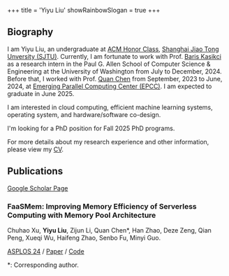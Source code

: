 +++
title = 'Yiyu Liu'
showRainbowSlogan = true
+++

## Biography

I am Yiyu Liu, an undergraduate at
[ACM Honor Class][acm-class], [Shanghai Jiao Tong Unversity (SJTU)][sjtu].
Currently, I am fortunate to work with Prof. [Baris Kasikci][baris] as a
research intern in the Paul G. Allen School of Computer Science & Engineering
at the University of Washington from July to December, 2024. Before that,
I worked with Prof. [Quan Chen][quan-chen] from September, 2023 to June, 2024,
at [Emerging Parallel Computing Center (EPCC)][epcc]. I am expected to
graduate in June 2025.

[acm-class]: https://acm.sjtu.edu.cn/
[sjtu]: https://sjtu.edu.cn/
[quan-chen]: https://www.cs.sjtu.edu.cn/~chen-quan/index_EN.html/
[epcc]: http://epcc.sjtu.edu.cn/
[baris]: https://homes.cs.washington.edu/~baris/

I am interested in cloud computing, efficient machine learning systems,
operating system, and hardware/software co-design.

I'm looking for a PhD position for Fall 2025 PhD programs.

For more details about my research experience and other information, please
view my [CV][cv].

[cv]: /CV.pdf

## Publications

[Google Scholar Page][google-scholar-page]

[google-scholar-page]: https://scholar.google.com/citations?user=HMG29HMAAAAJ

### FaaSMem: Improving Memory Efficiency of Serverless Computing with Memory Pool Architecture

Chuhao Xu, **Yiyu Liu**, Zijun Li, Quan Chen*, Han Zhao, Deze Zeng,
Qian Peng, Xueqi Wu, Haifeng Zhao, Senbo Fu, Minyi Guo.

[ASPLOS 24][asplos24] / [Paper][faasmem-paper] / [Code][faasmem-code]

[asplos24]: https://www.asplos-conference.org/asplos2024/
[faasmem-paper]: https://doi.org/10.1145/3620666.3651355
[faasmem-code]: https://github.com/BarrinXu/FaaSMem

*: Corresponding author.
